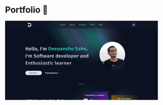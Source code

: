 # Portfolio 🚀

[![Portfolio Homepage](./src/Images/Home_ss.png "Click on the Image!")](https://portfolio2-lime-nine.vercel.app)  

